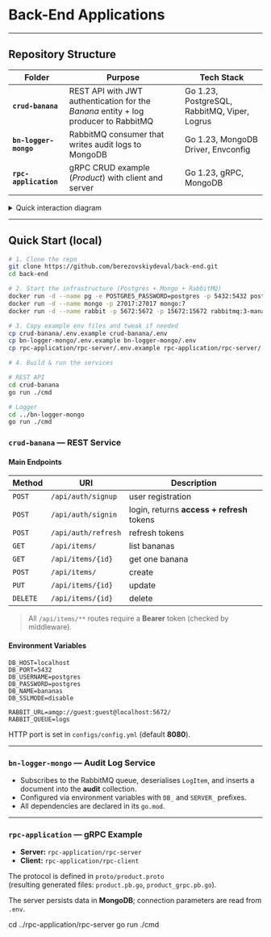 # Back-End Applications

---

## Repository Structure

| Folder | Purpose | Tech Stack |
|--------|---------|-----------|
| **`crud-banana`** | REST API with JWT authentication for the *Banana* entity + log producer to RabbitMQ | Go 1.23, PostgreSQL, RabbitMQ, Viper, Logrus |
| **`bn-logger-mongo`** | RabbitMQ consumer that writes audit logs to MongoDB | Go 1.23, MongoDB Driver, Envconfig |
| **`rpc-application`** | gRPC CRUD example (*Product*) with client and server | Go 1.23, gRPC, MongoDB |

<details>
<summary>Quick interaction diagram</summary>

The REST service **`crud-banana`** → publishes *LogItem* to ✉︎ RabbitMQ →  
consumer **`bn-logger-mongo`** → writes to 🗄 MongoDB  
<br/>The **`rpc-application`** runs separately (pure gRPC, no queue).
</details>

---

## Quick Start (local)

```bash
# 1. Clone the repo
git clone https://github.com/berezovskiydeval/back-end.git
cd back-end

# 2. Start the infrastructure (Postgres + Mongo + RabbitMQ)
docker run -d --name pg -e POSTGRES_PASSWORD=postgres -p 5432:5432 postgres:16
docker run -d --name mongo -p 27017:27017 mongo:7
docker run -d --name rabbit -p 5672:5672 -p 15672:15672 rabbitmq:3-management

# 3. Copy example env files and tweak if needed
cp crud-banana/.env.example crud-banana/.env
cp bn-logger-mongo/.env.example bn-logger-mongo/.env
cp rpc-application/rpc-server/.env.example rpc-application/rpc-server/.env

# 4. Build & run the services

# REST API
cd crud-banana
go run ./cmd

# Logger
cd ../bn-logger-mongo
go run ./cmd
```
### `crud-banana` — REST Service

#### Main Endpoints

| Method | URI                | Description                               |
|--------|--------------------|-------------------------------------------|
| `POST` | `/api/auth/signup` | user registration                         |
| `POST` | `/api/auth/signin` | login, returns **access + refresh** tokens |
| `POST` | `/api/auth/refresh`| refresh tokens                            |
| `GET`  | `/api/items/`      | list bananas                              |
| `GET`  | `/api/items/{id}`  | get one banana                            |
| `POST` | `/api/items/`      | create                                    |
| `PUT`  | `/api/items/{id}`  | update                                    |
| `DELETE`| `/api/items/{id}` | delete                                    |

> All `/api/items/**` routes require a **Bearer** token (checked by middleware).

#### Environment Variables

```env
DB_HOST=localhost
DB_PORT=5432
DB_USERNAME=postgres
DB_PASSWORD=postgres
DB_NAME=bananas
DB_SSLMODE=disable

RABBIT_URL=amqp://guest:guest@localhost:5672/
RABBIT_QUEUE=logs
```
HTTP port is set in `configs/config.yml` (default **8080**).

---

### `bn-logger-mongo` — Audit Log Service

* Subscribes to the RabbitMQ queue, deserialises `LogItem`, and inserts a document into the **audit** collection.  
* Configured via environment variables with `DB_` and `SERVER_` prefixes.  
* All dependencies are declared in its `go.mod`.

---

### `rpc-application` — gRPC Example

* **Server:** `rpc-application/rpc-server`  
* **Client:** `rpc-application/rpc-client`

The protocol is defined in `proto/product.proto`  
(resulting generated files: `product.pb.go`, `product_grpc.pb.go`).

The server persists data in **MongoDB**; connection parameters are read from `.env`.

cd ../rpc-application/rpc-server
go run ./cmd
